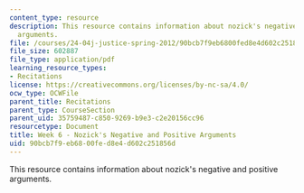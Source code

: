 ```yaml
---
content_type: resource
description: This resource contains information about nozick's negative and positive
  arguments.
file: /courses/24-04j-justice-spring-2012/90bcb7f9eb6800fed8e4d602c251856d_MIT24_04JS12_Week6.pdf
file_size: 602887
file_type: application/pdf
learning_resource_types:
- Recitations
license: https://creativecommons.org/licenses/by-nc-sa/4.0/
ocw_type: OCWFile
parent_title: Recitations
parent_type: CourseSection
parent_uid: 35759487-c850-9269-b9e3-c2e20156cc96
resourcetype: Document
title: Week 6 - Nozick's Negative and Positive Arguments
uid: 90bcb7f9-eb68-00fe-d8e4-d602c251856d
---
```

This resource contains information about nozick's negative and positive arguments.